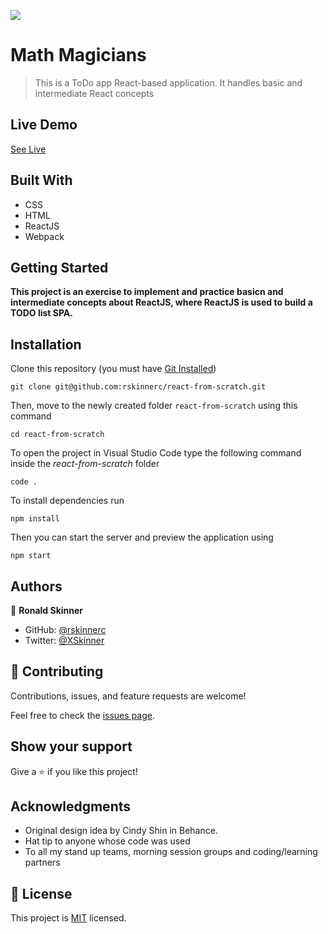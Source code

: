 ![](https://img.shields.io/badge/Microverse-blueviolet)

# Math Magicians

> This is a ToDo app React-based application. It handles basic and intermediate React concepts

## Live Demo

[See Live](https://6295497eab71260008d7676a--loquacious-marigold-fb89e2.netlify.app/)

## Built With

- CSS
- HTML
- ReactJS
- Webpack

## Getting Started

**This project is an exercise to implement and practice basicn and intermediate concepts about ReactJS, where ReactJS is used to build a TODO list SPA.**

## Installation

Clone this repository (you must have [Git Installed](https://github.com/git-guides/install-git))

`git clone git@github.com:rskinnerc/react-from-scratch.git`

Then, move to the newly created folder `react-from-scratch` using this command

`cd react-from-scratch`

To open the project in Visual Studio Code type the following command inside the _react-from-scratch_ folder

`code .`

To install dependencies run

`npm install`

Then you can start the server and preview the application using

`npm start`

## Authors

👤 **Ronald Skinner**

- GitHub: [@rskinnerc](https://github.com/rskinnerc)
- Twitter: [@XSkinner](https://twitter.com/XSkinner)

## 🤝 Contributing

Contributions, issues, and feature requests are welcome!

Feel free to check the [issues page](../../issues/).

## Show your support

Give a ⭐️ if you like this project!

## Acknowledgments

- Original design idea by Cindy Shin in Behance.
- Hat tip to anyone whose code was used
- To all my stand up teams, morning session groups and coding/learning partners

## 📝 License

This project is [MIT](./MIT.md) licensed.
